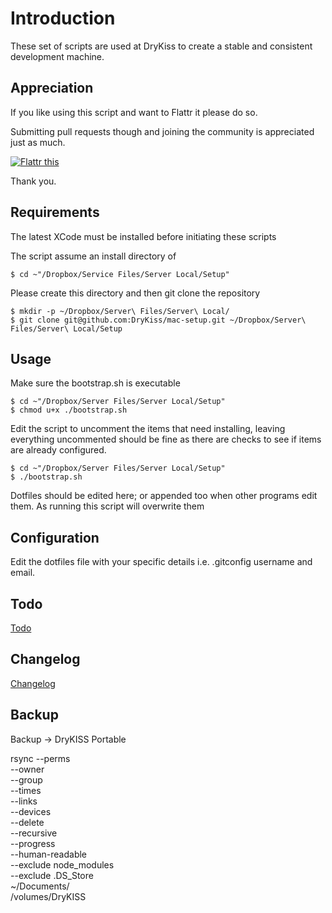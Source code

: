 # Introduction

These set of scripts are used at DryKiss to create a stable and consistent
development machine.

## Appreciation

If you like using this script and want to Flattr it please do so.

Submitting pull requests though and joining the community is appreciated just as much.

[![Flattr this][2]][1]

[1]: https://flattr.com/submit/auto?user_id=drykiss&url=https://github.com/DryKiss/mac-setup&title=Mac+OSX+Development+Scripts&language=English&tags=github,bash,mac,osx,development&category=software
[2]: http://api.flattr.com/button/flattr-badge-large.png

Thank you.

## Requirements

The latest XCode must be installed before initiating these scripts

The script assume an install directory of

    $ cd ~"/Dropbox/Service Files/Server Local/Setup"

Please create this directory and then git clone the repository

    $ mkdir -p ~/Dropbox/Server\ Files/Server\ Local/
    $ git clone git@github.com:DryKiss/mac-setup.git ~/Dropbox/Server\ Files/Server\ Local/Setup

## Usage

Make sure the bootstrap.sh is executable

    $ cd ~"/Dropbox/Server Files/Server Local/Setup"
    $ chmod u+x ./bootstrap.sh

Edit the script to uncomment the items that need installing, leaving everything
uncommented should be fine as there are checks to see if items are already configured.

    $ cd ~"/Dropbox/Server Files/Server Local/Setup"
    $ ./bootstrap.sh

Dotfiles should be edited here; or appended too when other programs edit them.
As running this script will overwrite them

## Configuration

Edit the dotfiles file with your specific details i.e. .gitconfig username and email.

## Todo

[Todo](TODO.md)

## Changelog

[Changelog](CHANGELOG.md)

## Backup

Backup -> DryKISS Portable

rsync --perms \
      --owner \
      --group \
      --times \
      --links \
      --devices \
      --delete \
      --recursive \
      --progress \
      --human-readable \
      --exclude node_modules \
      --exclude .DS_Store \
      ~/Documents/ \
      /volumes/DryKISS
